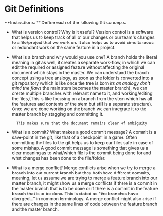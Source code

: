 # Git Definitions

**Instructions: ** Define each of the following Git concepts.

* What is version control?  Why is it useful?
		Version control is a software that helps us to keep track of all of our changes or our team's changes to a file/project that we work on. It also helps us to avoid simultaneous or redundant work on the same feature in a project. 



* What is a branch and why would you use one?
		A branch holds the literal meaning in git as well, it creates a separate work-flow, in which we can edit the required or assigned feature without affecting the original document which stays in the master. We can understand the branch concept using a tree analogy, as soon as the folder is converted into a git repository (which is like once the tree is born *its an analogy don't mind the flaws* the main stem becomes the master branch), we can create multiple branches with relevant name to it, and working/editing the files,(This is like focusing on a branch from the stem which has all the features and contents of the stem but still is a separate structure). Once we are done working on the branch we can integrate it to the master branch by stagging and committing it.

		This makes sure that the document remains clear of ambiguity 



* What is a commit? What makes a good commit message?
		A commit is a save-point in the git, like that of a checkpoint in a game. Often committing the files to the git helps us to keep our files safe in case of some mishap. A good commit message is something that gives us a clear meaning as to what/which file is the commit being done for and what changes has been done to the file/folder.


* What is a merge conflict?
		Merge conflicts arise when we try to merge a branch into our current branch but they both have different commits, meaning, let us assume we are trying to merge a feature branch into our master branch, it might show us a merge conflicts if there is a commit in the master branch that is to be done or if there is a commit in the feature branch that is to be done. This is stated as "the branches have diverged..." in common terminology. A merge conflict might also arise if there are changes in the same lines of code between the feature branch and the master branch. 
